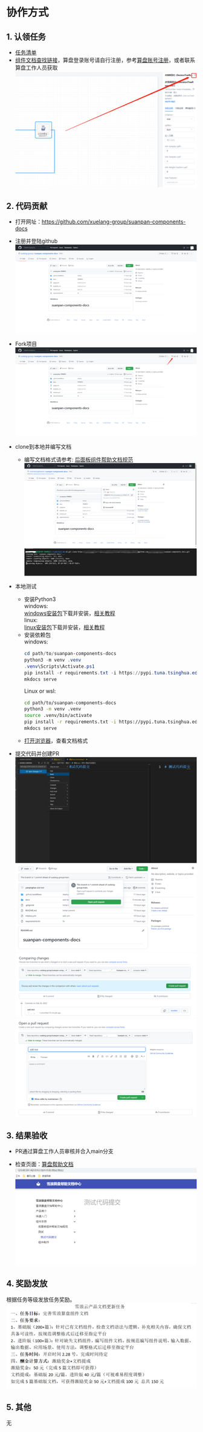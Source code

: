 # 协作方式
## 1. 认领任务

- [任务清单](https://xuelangyun.yuque.com/docs/share/61ad8170-5d2f-49c4-8194-625f5a4a576e?#Fcxm)
- [组件文档查找链接](https://sp.xuelangyun.com/)，算盘登录账号请自行注册，参考[算盘账号注册](../产品简介/开始使用雪浪算盘.md)，或者联系算盘工作人员获取
![](./img/10.png)
## 2. 代码贡献

- 打开网址：https://github.com/xuelang-group/suanpan-components-docs

- 注册并登陆github
![](./img/1.png)

- Fork项目
![](./img/2.png)

- clone到本地并编写文档
    - 编写文档格式请参考: [后面板组件帮助文档规范](./后面板组件帮助文档规范.md)
    ![](./img/3.png)
    ![](./img/4.png)

- 本地测试
    - 安装Python3
    <br />windows:<br />
    [windows安装包](https://www.python.org/ftp/python/3.9.10/python-3.9.10-amd64.exe)下载并安装，[相关教程](https://phoenixnap.com/kb/how-to-install-python-3-windows)
    <br />linux:<br />
    [linux安装包](https://www.python.org/ftp/python/3.9.10/Python-3.9.10.tgz)下载并安装，[相关教程](https://www.liquidweb.com/kb/how-to-install-python-3-on-centos-7/)
    - 安装依赖包
    <br />windows:
        ```powershell
        cd path/to/suanpan-components-docs
        python3 -m venv .venv
        .venv\Scripts\Activate.ps1
        pip install -r requirements.txt -i https://pypi.tuna.tsinghua.edu.cn/simple
        mkdocs serve
        ```
        Linux or wsl:<br />
        ```bash
        cd path/to/suanpan-components-docs
        python3 -m venv .venv
        source .venv/bin/activate
        pip install -r requirements.txt -i https://pypi.tuna.tsinghua.edu.cn/simple
        mkdocs serve
        ``` 
    - [打开浏览器](http://localhost:8082)，查看文档格式

- 提交代码并创建PR
![](./img/5.png)
![](./img/6.png)
![](./img/7.png)
![](./img/8.png)

## 3. 结果验收

- PR通过算盘工作人员审核并合入main分支

- 检查页面：[算盘帮助文档](http://123.60.59.142:8082/)
![](./img/9.png)

## 4. 奖励发放
根据任务等级发放任务奖励。
![](./img/11.png)
## 5. 其他
无